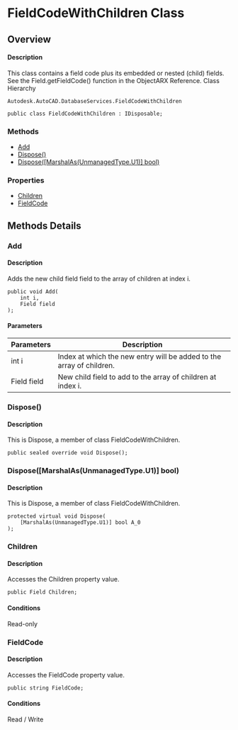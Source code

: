 # FieldCodeWithChildren Class

## Overview

#### Description
This class contains a field code plus its embedded or nested (child) fields. See the Field.getFieldCode() function in the ObjectARX Reference.
Class Hierarchy
```text
Autodesk.AutoCAD.DatabaseServices.FieldCodeWithChildren
```

```text
public class FieldCodeWithChildren : IDisposable;
```

### Methods

- [Add](#add)
- [Dispose()](#dispose())
- [Dispose([MarshalAs(UnmanagedType.U1)] bool)](#dispose([marshalas(unmanagedtype.u1)]-bool))

### Properties

- [Children](#children)
- [FieldCode](#fieldcode)


## Methods Details

### Add

#### Description
Adds the new child field field to the array of children at index i.
```text
public void Add(
    int i, 
    Field field
);
```

#### Parameters
| Parameters | Description |
| --- | --- |
| int i | Index at which the new entry will be added to the array of children. |
| Field field | New child field to add to the array of children at index i. |

### Dispose()

#### Description
This is Dispose, a member of class FieldCodeWithChildren.
```text
public sealed override void Dispose();
```

### Dispose([MarshalAs(UnmanagedType.U1)] bool)

#### Description
This is Dispose, a member of class FieldCodeWithChildren.
```text
protected virtual void Dispose(
    [MarshalAs(UnmanagedType.U1)] bool A_0
);
```

### Children

#### Description
Accesses the Children property value.
```text
public Field Children;
```

#### Conditions
Read-only
### FieldCode

#### Description
Accesses the FieldCode property value.
```text
public string FieldCode;
```

#### Conditions
Read / Write
